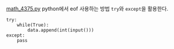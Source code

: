 [math_4375.py](./math_4375.py)
python에서 eof 사용하는 방법
`try`와 `except`을 활용한다.
~~~
try:
    while(True):
        data.append(int(input()))
except:
    pass
~~~